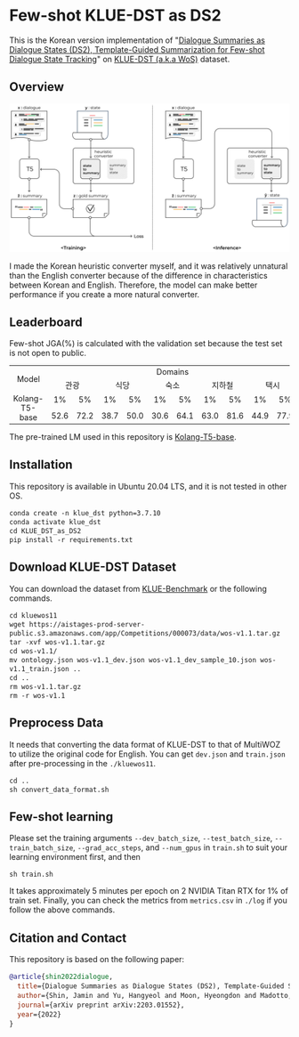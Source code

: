 # Few-shot KLUE-DST as DS2
This is the Korean version implementation of "[Dialogue Summaries as Dialogue States (DS2), Template-Guided Summarization for Few-shot Dialogue State Tracking](https://arxiv.org/pdf/2203.01552.pdf)" on [KLUE-DST (a.k.a WoS)](https://github.com/KLUE-benchmark/KLUE) dataset.

## Overview
<p align="center">
<img src="./ds2_1.png">
</p>
I made the Korean heuristic converter myself, and it was relatively unnatural than the English converter because of the difference in characteristics between Korean and English. Therefore, the model can make better performance if you create a more natural converter.

## Leaderboard
Few-shot JGA(%) is calculated with the validation set because the test set is not open to public.

<table>
  <tr>
    <td rowspan="2" align="center"> Model</td>
    <td colspan="10" align="center"> Domains</td>
  </tr>
  <tr>
    <td colspan="2" align="center"> 관광</td>
    <td colspan="2" align="center"> 식당</td>
    <td colspan="2" align="center"> 숙소</td>
    <td colspan="2" align="center"> 지하철</td>
    <td colspan="2" align="center"> 택시</td>
  </tr>
  <tr>
    <td rowspan="2" align="center"> Kolang-T5-base </td>
    <td align="center"> 1% </td>
    <td align="center"> 5% </td>
    <td align="center"> 1% </td>
    <td align="center"> 5% </td>
    <td align="center"> 1% </td>
    <td align="center"> 5% </td>
    <td align="center"> 1% </td>
    <td align="center"> 5% </td>
    <td align="center"> 1% </td>
    <td align="center"> 5% </td>
  </tr>
  <tr>
    <td> 52.6 </td>
    <td> 72.2 </td>
    <td> 38.7 </td>
    <td> 50.0 </td>
    <td> 30.6 </td>
    <td> 64.1 </td>
    <td> 63.0 </td>
    <td> 81.6 </td>
    <td> 44.9 </td>
    <td> 77.9 </td>
  </tr>
</table>

The pre-trained LM used in this repository is [Kolang-T5-base](https://github.com/seujung/kolang-t5-base).

## Installation
This repository is available in Ubuntu 20.04 LTS, and it is not tested in other OS.
```
conda create -n klue_dst python=3.7.10
conda activate klue_dst
cd KLUE_DST_as_DS2
pip install -r requirements.txt
```

## Download KLUE-DST Dataset
You can download the dataset from [KLUE-Benchmark](https://klue-benchmark.com/tasks/73/data/download) or the
following commands.

```
cd kluewos11
wget https://aistages-prod-server-public.s3.amazonaws.com/app/Competitions/000073/data/wos-v1.1.tar.gz
tar -xvf wos-v1.1.tar.gz
cd wos-v1.1/
mv ontology.json wos-v1.1_dev.json wos-v1.1_dev_sample_10.json wos-v1.1_train.json ..
cd ..
rm wos-v1.1.tar.gz
rm -r wos-v1.1
```

## Preprocess Data
It needs that converting the data format of KLUE-DST to that of MultiWOZ to utilize the original code for English. You can get `dev.json` and `train.json` after pre-processing in the `./kluewos11`.
```
cd ..
sh convert_data_format.sh
```

## Few-shot learning
Please set the training arguments `--dev_batch_size`, `--test_batch_size`, `--train_batch_size`, `--grad_acc_steps`, and `--num_gpus` in `train.sh` to suit your learning environment first, and then
```
sh train.sh
```
It takes approximately 5 minutes per epoch on 2 NVIDIA Titan RTX for 1% of train set.
Finally, you can check the metrics from `metrics.csv` in `./log` if you follow the above commands.

## Citation and Contact
This repository is based on the following paper:
```bib
@article{shin2022dialogue,
  title={Dialogue Summaries as Dialogue States (DS2), Template-Guided Summarization for Few-shot Dialogue State Tracking},
  author={Shin, Jamin and Yu, Hangyeol and Moon, Hyeongdon and Madotto, Andrea and Park, Juneyoung},
  journal={arXiv preprint arXiv:2203.01552},
  year={2022}
}
```

